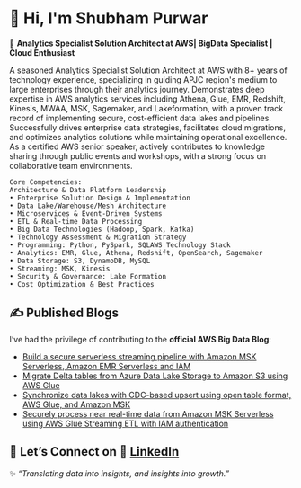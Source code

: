 # 👋 Hi, I'm Shubham Purwar

🚀 **Analytics Specialist Solution Architect at AWS| BigData Specialist | Cloud Enthusiast**

A seasoned Analytics Specialist Solution Architect at AWS with 8+ years of
technology experience, specializing in guiding APJC region's medium to large
enterprises through their analytics journey. Demonstrates deep expertise in AWS
analytics services including Athena, Glue, EMR, Redshift, Kinesis, MWAA, MSK,
Sagemaker, and Lakeformation, with a proven track record of implementing secure,
cost-efficient data lakes and pipelines. Successfully drives enterprise data
strategies, facilitates cloud migrations, and optimizes analytics solutions while
maintaining operational excellence. As a certified AWS senior speaker, actively
contributes to knowledge sharing through public events and workshops, with a
strong focus on collaborative team environments.
```
Core Competencies:
Architecture & Data Platform Leadership
• Enterprise Solution Design & Implementation
• Data Lake/Warehouse/Mesh Architecture
• Microservices & Event-Driven Systems
• ETL & Real-time Data Processing
• Big Data Technologies (Hadoop, Spark, Kafka)
• Technology Assessment & Migration Strategy
• Programming: Python, PySpark, SQLAWS Technology Stack
• Analytics: EMR, Glue, Athena, Redshift, OpenSearch, Sagemaker
• Data Storage: S3, DynamoDB, MySQL
• Streaming: MSK, Kinesis
• Security & Governance: Lake Formation
• Cost Optimization & Best Practices
```

## ✍️ Published Blogs

I’ve had the privilege of contributing to the **official AWS Big Data Blog**:  

- [Build a secure serverless streaming pipeline with Amazon MSK Serverless, Amazon EMR Serverless and IAM](https://aws.amazon.com/blogs/big-data/build-a-secure-serverless-streaming-pipeline-with-amazon-msk-serverless-amazon-emr-serverless-and-iam/)
- [Migrate Delta tables from Azure Data Lake Storage to Amazon S3 using AWS Glue](https://aws.amazon.com/blogs/big-data/migrate-delta-tables-from-azure-data-lake-storage-to-amazon-s3-using-aws-glue/)  
- [Synchronize data lakes with CDC-based upsert using open table format, AWS Glue, and Amazon MSK](https://aws.amazon.com/blogs/big-data/synchronize-data-lakes-with-cdc-based-upsert-using-open-table-format-aws-glue-and-amazon-msk)  
- [Securely process near real-time data from Amazon MSK Serverless using AWS Glue Streaming ETL with IAM authentication](https://aws.amazon.com/blogs/big-data/securely-process-near-real-time-data-from-amazon-msk-serverless-using-an-aws-glue-streaming-etl-job-with-iam-authentication/)  

## 🤝 Let’s Connect on 💼 [LinkedIn](https://www.linkedin.com/in/shubham-purwar/)  


✨ *“Translating data into insights, and insights into growth.”*
